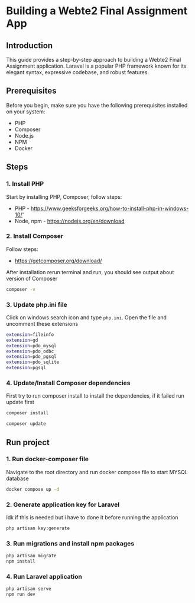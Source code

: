 # Building a Webte2 Final Assignment App

## Introduction

This guide provides a step-by-step approach to building a Webte2 Final Assignment application. Laravel is a popular PHP framework known for its elegant syntax, expressive codebase, and robust features.

## Prerequisites

Before you begin, make sure you have the following prerequisites installed on your system:

- PHP
- Composer
- Node.js
- NPM
- Docker

## Steps

### 1. Install PHP

Start by installing PHP, Composer, follow steps:

- PHP - <https://www.geeksforgeeks.org/how-to-install-php-in-windows-10/>'
- Node, npm - <https://nodejs.org/en/download>

### 2. Install Composer

Follow steps:

- <https://getcomposer.org/download/>

After installation rerun terminal and run, you should see output about version of Composer

```sh
composer -v
```

### 3. Update php.ini file

Click on windows search icon and type ```php.ini```. Open the file and uncomment these extensions

```sh
extension=fileinfo
extension=gd
extension=pdo_mysql
extension=pdo_odbc
extension=pdo_pgsql
extension=pdo_sqlite
extension=pgsql
```

### 4. Update/Install Composer dependencies

First try to run composer install to install the dependencies, if it failed run update first

```sh
composer install
```

```sh
composer update
```

## Run project

### 1. Run docker-composer file

Navigate to the root directory and run docker compose file to start MYSQL database

```sh
docker compose up -d
```

### 2. Generate application key for Laravel

Idk if this is needed but i have to done it before running the application

```sh
php artisan key:generate
```

### 3. Run migrations and install npm packages

```sh
php artisan migrate
npm install
```

### 4. Run Laravel application

```sh
php artisan serve
npm run dev
```
